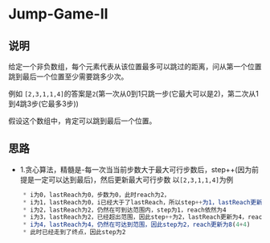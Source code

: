 # Jump-Game-II

## 说明

给定一个非负数组，每个元素代表从该位置最多可以跳过的距离，问从第一个位置跳到最后一个位置至少需要跳多少次。

例如 `[2,3,1,1,4]`的答案是`2`(第一次从0到1只跳一步(它最大可以是2)，第二次从1到4跳3步(它最多3步))

假设这个数组中，肯定可以跳到最后一个位置。

## 思路

- 1.贪心算法，精髓是-每一次当当前步数大于最大可行步数后，step++(因为前提是一定可以达到最后)，然后更新最大可行步数
	以`[2,3,1,1,4]`为例

```js
	* i为0，lastReach为0，步数为0，此时reach为2，
	* i为1，lastReach为0，i已经大于了lastReach，所以step++为1，lastReach更新为2，此时reach为4(`Math.max(reach,nums[i]+i)`)
	* i为2，lastReach为2，仍然在可到达范围内，step为1，reach依然为4
	* i为3，lastReach为2，已经超出范围，因此step++为2，lastReach更新为4，reach依然为4
	* i为4，lastReach为4，仍然在可达到范围，因此step为2，reach更新为8(4+4)
	* 此时已经走到了终点，因此step为2
```